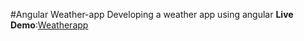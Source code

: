 
#Angular Weather-app
Developing a weather app using angular
<strong>Live Demo</strong>:<a href=" https://rajkumarrkp.github.io/weatherapp/">Weatherapp</a>

